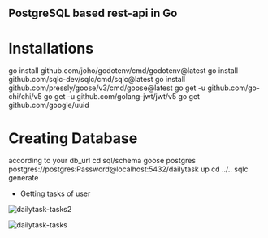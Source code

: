 ## PostgreSQL based rest-api in Go

# Installations
go install github.com/joho/godotenv/cmd/godotenv@latest
go install github.com/sqlc-dev/sqlc/cmd/sqlc@latest
go install github.com/pressly/goose/v3/cmd/goose@latest
go get -u github.com/go-chi/chi/v5
go get -u github.com/golang-jwt/jwt/v5
go get github.com/google/uuid


# Creating Database
according to your db_url 
cd sql/schema
goose postgres postgres://postgres:Password@localhost:5432/dailytask up
cd ../..
sqlc generate

- Getting tasks of user

![dailytask-tasks2](https://github.com/aalperen0/daily-task/assets/88675716/e1f3cb26-d425-45f1-81e7-7cd0185fc37b)

![dailytask-tasks](https://github.com/aalperen0/daily-task/assets/88675716/31445ce8-eb80-4870-bf6f-9560bf2e99e7)
